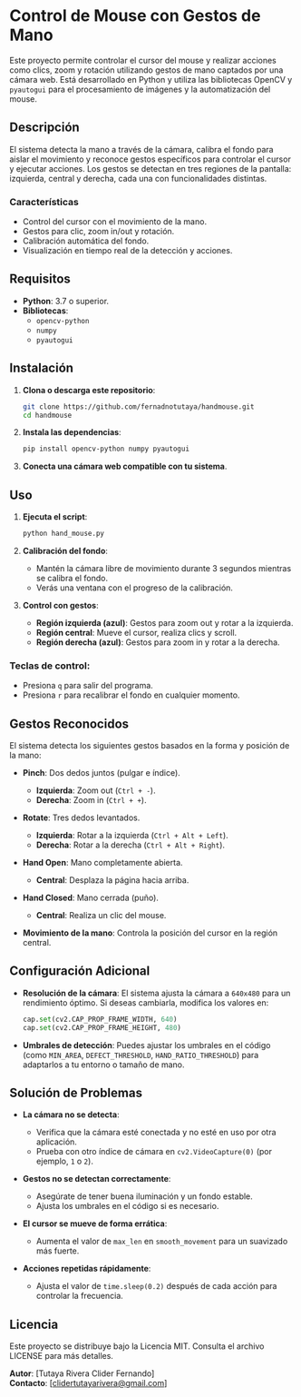 # Control de Mouse con Gestos de Mano

Este proyecto permite controlar el cursor del mouse y realizar acciones como clics, zoom y rotación utilizando gestos de mano captados por una cámara web. Está desarrollado en Python y utiliza las bibliotecas OpenCV y `pyautogui` para el procesamiento de imágenes y la automatización del mouse.

## Descripción

El sistema detecta la mano a través de la cámara, calibra el fondo para aislar el movimiento y reconoce gestos específicos para controlar el cursor y ejecutar acciones. Los gestos se detectan en tres regiones de la pantalla: izquierda, central y derecha, cada una con funcionalidades distintas.

### Características

- Control del cursor con el movimiento de la mano.
- Gestos para clic, zoom in/out y rotación.
- Calibración automática del fondo.
- Visualización en tiempo real de la detección y acciones.

## Requisitos

- **Python**: 3.7 o superior.
- **Bibliotecas**:
  - `opencv-python`
  - `numpy`
  - `pyautogui`

## Instalación

1. **Clona o descarga este repositorio**:
   ```bash
   git clone https://github.com/fernadnotutaya/handmouse.git
   cd handmouse
   ```

2. **Instala las dependencias**:
   ```bash
   pip install opencv-python numpy pyautogui
   ```

3. **Conecta una cámara web compatible con tu sistema**.

## Uso

1. **Ejecuta el script**:
   ```bash
   python hand_mouse.py
   ```

2. **Calibración del fondo**:
   - Mantén la cámara libre de movimiento durante 3 segundos mientras se calibra el fondo.
   - Verás una ventana con el progreso de la calibración.

3. **Control con gestos**:
   - **Región izquierda (azul)**: Gestos para zoom out y rotar a la izquierda.
   - **Región central**: Mueve el cursor, realiza clics y scroll.
   - **Región derecha (azul)**: Gestos para zoom in y rotar a la derecha.

### Teclas de control:
- Presiona `q` para salir del programa.
- Presiona `r` para recalibrar el fondo en cualquier momento.

## Gestos Reconocidos

El sistema detecta los siguientes gestos basados en la forma y posición de la mano:

- **Pinch**: Dos dedos juntos (pulgar e índice).
  - **Izquierda**: Zoom out (`Ctrl + -`).
  - **Derecha**: Zoom in (`Ctrl + +`).

- **Rotate**: Tres dedos levantados.
  - **Izquierda**: Rotar a la izquierda (`Ctrl + Alt + Left`).
  - **Derecha**: Rotar a la derecha (`Ctrl + Alt + Right`).

- **Hand Open**: Mano completamente abierta.
  - **Central**: Desplaza la página hacia arriba.

- **Hand Closed**: Mano cerrada (puño).
  - **Central**: Realiza un clic del mouse.

- **Movimiento de la mano**: Controla la posición del cursor en la región central.

## Configuración Adicional

- **Resolución de la cámara**: El sistema ajusta la cámara a `640x480` para un rendimiento óptimo. Si deseas cambiarla, modifica los valores en:
  ```python
  cap.set(cv2.CAP_PROP_FRAME_WIDTH, 640)
  cap.set(cv2.CAP_PROP_FRAME_HEIGHT, 480)
  ```

- **Umbrales de detección**: Puedes ajustar los umbrales en el código (como `MIN_AREA`, `DEFECT_THRESHOLD`, `HAND_RATIO_THRESHOLD`) para adaptarlos a tu entorno o tamaño de mano.

## Solución de Problemas

- **La cámara no se detecta**:
  - Verifica que la cámara esté conectada y no esté en uso por otra aplicación.
  - Prueba con otro índice de cámara en `cv2.VideoCapture(0)` (por ejemplo, `1` o `2`).

- **Gestos no se detectan correctamente**:
  - Asegúrate de tener buena iluminación y un fondo estable.
  - Ajusta los umbrales en el código si es necesario.

- **El cursor se mueve de forma errática**:
  - Aumenta el valor de `max_len` en `smooth_movement` para un suavizado más fuerte.

- **Acciones repetidas rápidamente**:
  - Ajusta el valor de `time.sleep(0.2)` después de cada acción para controlar la frecuencia.

## Licencia

Este proyecto se distribuye bajo la Licencia MIT. Consulta el archivo LICENSE para más detalles.

**Autor**: [Tutaya Rivera Clider Fernando]  
**Contacto**: [clidertutayarivera@gmail.com]

